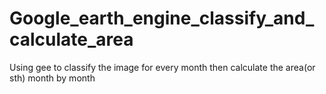 # Google_earth_engine_classify_and_calculate_area
Using gee to classify the image for every month then calculate the area(or sth) month by month
